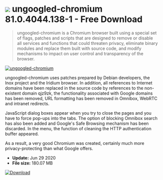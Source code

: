 # ![](https://cdn.softexe.net/static/icon/win.gif) ungoogled-chromium 81.0.4044.138-1 - Free Download

> ungoogled-chromium is a Chromium browser built using a special set of flags, patches and scripts that are designed to remove or disable all services and functions that could threaten privacy, eliminate binary modules and replace them built with source code, and modify mechanisms to impact on user control and transparency of the browser.

[![ungoogled-chromium](https://gallery.dpcdn.pl/imgc/Tools/71753/g_-_420x350_1.5_-_x20161006101005_0.png)](https://softexe.net/win/internet/browsers/ungoogled-chromium:apab.html)

ungoogled-chromium uses patches prepared by Debian developers, the Inox project and the Iridium browser. In addition, all references to Internet domains have been replaced in the source code by references to the non-existent domain qjz9zk, the functionality associated with Google domains has been removed, URL formatting has been removed in Omnibox, WebRTC and intranet redirects.
 
 JavaScript dialog boxes appear when you try to close the pages and you have to force pop-ups into the tabs. The option of blocking Omnibox search has also been added and Google's Safe Browsing mechanism has been discarded. In the menu, the function of cleaning the HTTP authentication buffer appeared.
 
 As a result, a very good Chromium was created, certainly much more privacy-protecting than what Google offers.


- **Update:** Jun 29 2020
- **File size:** 180.07 MB

[![Download](https://cdn.softexe.net/static/img/download.png)](https://softexe.net/win/internet/browsers/ungoogled-chromium:apab.html)

